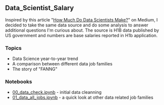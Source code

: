 ## Data_Scientist_Salary
Inspired by this article "[How Much Do Data Scientists Make?](https://towardsdatascience.com/how-much-do-data-scientists-make-cbd7ec2b458)" on Medium, I decided to take the same data source and do some analysis to answer additional questions I'm curious about. The source is H1B data published by US government and numbers are base salaries reported in H1b application. 

### Topics
- Data Science year-to-year trend
- A comparison between different data job families 
- The story of "FANNG"

### Notebooks
- [00_data_check.ipynb](https://github.com/krystinli/ds_salary_h1b/blob/master/00_data_check.ipynb) - initial data cleanning
- [01_data_all_jobs.ipynb](https://github.com/krystinli/ds_salary_h1b/blob/master/00_data_check.ipynb) - a quick look at other data related job families





